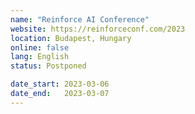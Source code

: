 ```yaml
---
name: "Reinforce AI Conference"
website: https://reinforceconf.com/2023
location: Budapest, Hungary
online: false
lang: English
status: Postponed

date_start: 2023-03-06
date_end:   2023-03-07
---
```

